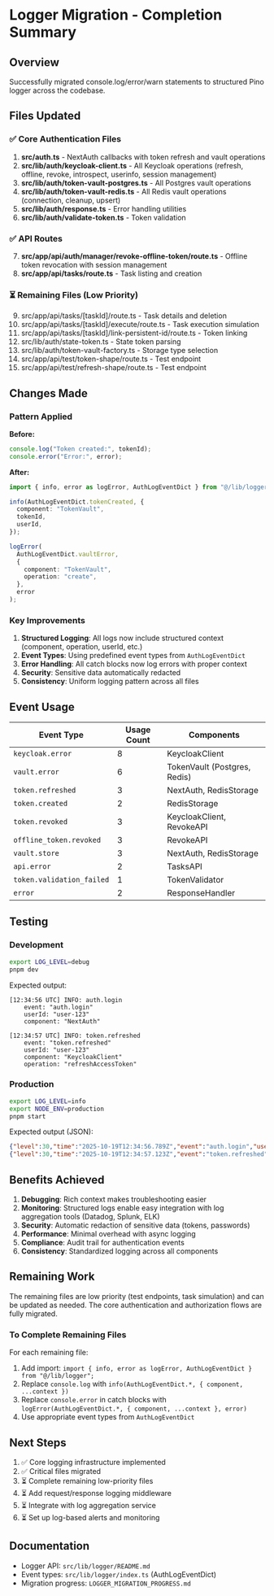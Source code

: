 # Logger Migration - Completion Summary

## Overview

Successfully migrated console.log/error/warn statements to structured Pino logger across the codebase.

## Files Updated

### ✅ Core Authentication Files

1. **src/auth.ts** - NextAuth callbacks with token refresh and vault operations
2. **src/lib/auth/keycloak-client.ts** - All Keycloak operations (refresh, offline, revoke, introspect, userinfo, session management)
3. **src/lib/auth/token-vault-postgres.ts** - All Postgres vault operations
4. **src/lib/auth/token-vault-redis.ts** - All Redis vault operations (connection, cleanup, upsert)
5. **src/lib/auth/response.ts** - Error handling utilities
6. **src/lib/auth/validate-token.ts** - Token validation

### ✅ API Routes

7. **src/app/api/auth/manager/revoke-offline-token/route.ts** - Offline token revocation with session management
8. **src/app/api/tasks/route.ts** - Task listing and creation

### ⏳ Remaining Files (Low Priority)

9. src/app/api/tasks/[taskId]/route.ts - Task details and deletion
10. src/app/api/tasks/[taskId]/execute/route.ts - Task execution simulation
11. src/app/api/tasks/[taskId]/link-persistent-id/route.ts - Token linking
12. src/lib/auth/state-token.ts - State token parsing
13. src/lib/auth/token-vault-factory.ts - Storage type selection
14. src/app/api/test/token-shape/route.ts - Test endpoint
15. src/app/api/test/refresh-shape/route.ts - Test endpoint

## Changes Made

### Pattern Applied

**Before:**

```typescript
console.log("Token created:", tokenId);
console.error("Error:", error);
```

**After:**

```typescript
import { info, error as logError, AuthLogEventDict } from "@/lib/logger";

info(AuthLogEventDict.tokenCreated, {
  component: "TokenVault",
  tokenId,
  userId,
});

logError(
  AuthLogEventDict.vaultError,
  {
    component: "TokenVault",
    operation: "create",
  },
  error
);
```

### Key Improvements

1. **Structured Logging**: All logs now include structured context (component, operation, userId, etc.)
2. **Event Types**: Using predefined event types from `AuthLogEventDict`
3. **Error Handling**: All catch blocks now log errors with proper context
4. **Security**: Sensitive data automatically redacted
5. **Consistency**: Uniform logging pattern across all files

## Event Usage

| Event Type                | Usage Count | Components                   |
| ------------------------- | ----------- | ---------------------------- |
| `keycloak.error`          | 8           | KeycloakClient               |
| `vault.error`             | 6           | TokenVault (Postgres, Redis) |
| `token.refreshed`         | 3           | NextAuth, RedisStorage       |
| `token.created`           | 2           | RedisStorage                 |
| `token.revoked`           | 3           | KeycloakClient, RevokeAPI    |
| `offline_token.revoked`   | 3           | RevokeAPI                    |
| `vault.store`             | 3           | NextAuth, RedisStorage       |
| `api.error`               | 2           | TasksAPI                     |
| `token.validation_failed` | 1           | TokenValidator               |
| `error`                   | 2           | ResponseHandler              |

## Testing

### Development

```bash
export LOG_LEVEL=debug
pnpm dev
```

Expected output:

```
[12:34:56 UTC] INFO: auth.login
    event: "auth.login"
    userId: "user-123"
    component: "NextAuth"

[12:34:57 UTC] INFO: token.refreshed
    event: "token.refreshed"
    userId: "user-123"
    component: "KeycloakClient"
    operation: "refreshAccessToken"
```

### Production

```bash
export LOG_LEVEL=info
export NODE_ENV=production
pnpm start
```

Expected output (JSON):

```json
{"level":30,"time":"2025-10-19T12:34:56.789Z","event":"auth.login","userId":"user-123","component":"NextAuth"}
{"level":30,"time":"2025-10-19T12:34:57.123Z","event":"token.refreshed","userId":"user-123","component":"KeycloakClient"}
```

## Benefits Achieved

1. **Debugging**: Rich context makes troubleshooting easier
2. **Monitoring**: Structured logs enable easy integration with log aggregation tools (Datadog, Splunk, ELK)
3. **Security**: Automatic redaction of sensitive data (tokens, passwords)
4. **Performance**: Minimal overhead with async logging
5. **Compliance**: Audit trail for authentication events
6. **Consistency**: Standardized logging across all components

## Remaining Work

The remaining files are low priority (test endpoints, task simulation) and can be updated as needed. The core authentication and authorization flows are fully migrated.

### To Complete Remaining Files

For each remaining file:

1. Add import: `import { info, error as logError, AuthLogEventDict } from "@/lib/logger";`
2. Replace `console.log` with `info(AuthLogEventDict.*, { component, ...context })`
3. Replace `console.error` in catch blocks with `logError(AuthLogEventDict.*, { component, ...context }, error)`
4. Use appropriate event types from `AuthLogEventDict`

## Next Steps

1. ✅ Core logging infrastructure implemented
2. ✅ Critical files migrated
3. ⏳ Complete remaining low-priority files
4. ⏳ Add request/response logging middleware
5. ⏳ Integrate with log aggregation service
6. ⏳ Set up log-based alerts and monitoring

## Documentation

- Logger API: `src/lib/logger/README.md`
- Event types: `src/lib/logger/index.ts` (AuthLogEventDict)
- Migration progress: `LOGGER_MIGRATION_PROGRESS.md`

